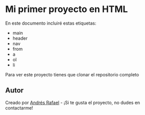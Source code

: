 # Mi primer proyecto en HTML

En este documento incluiré estas etiquetas:
- main
- header
- nav
- from
- a
- ol
- li

Para ver este proyecto tienes que clonar el repositorio completo

## Autor

Creado por [Andrés Rafael](https://github.com/andresrafita) - ¡Si te gusta el proyecto, no dudes en contactarme!
